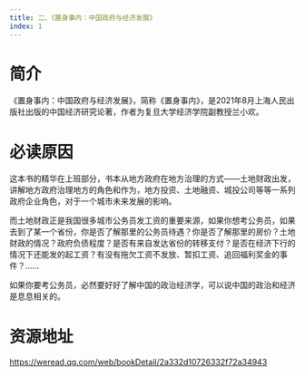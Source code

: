 ```yaml
---
title: 二、《置身事内：中国政府与经济发展》
index: 1
---
```


# 简介

《置身事内：中国政府与经济发展》，简称《置身事内》，是2021年8月上海人民出版社出版的中国经济研究论著，作者为复旦大学经济学院副教授兰小欢。

# 必读原因

这本书的精华在上班部分，书本从地方政府在地方治理的方式——土地财政出发，讲解地方政府治理地方的角色和作为，地方投资、土地融资、城投公司等等一系列政府企业角色，对于一个城市未来发展的影响。

而土地财政正是我国很多城市公务员发工资的重要来源，如果你想考公务员，如果去到了某一个省份，你是否了解那里的公务员待遇？你是否了解那里的房价？土地财政的情况？政府负债程度？是否有来自发达省份的转移支付？是否在经济下行的情况下还能发的起工资？有没有拖欠工资不发放、暂扣工资、追回福利奖金的事件？……

如果你要考公务员，必然要好好了解中国的政治经济学，可以说中国的政治和经济是息息相关的。

# 资源地址

https://weread.qq.com/web/bookDetail/2a332d10726332f72a34943
